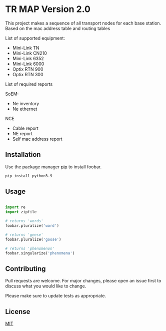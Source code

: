 # TR MAP Version 2.0

This project makes a sequence of all transport nodes for each base station. 
Based on the mac address table and routing tables

List of supported equipment:
* Mini-Link TN
* Mini-Link CN210
* Mini-Link 6352
* Mini-Link 6000
* Optix RTN 900
* Optix RTN 300

List of required reports

SoEM:
* Ne inventory
* Ne ethernet

NCE
* Cable report
* NE report
* Self mac address report

## Installation

Use the package manager [pip](https://www.python.org/downloads/release/python-390/) to install foobar.

```bash
pip install python3.9
```

## Usage

```python

import re
import zipfile

# returns 'words'
foobar.pluralize('word')

# returns 'geese'
foobar.pluralize('goose')

# returns 'phenomenon'
foobar.singularize('phenomena')
```

## Contributing

Pull requests are welcome. For major changes, please open an issue first
to discuss what you would like to change.

Please make sure to update tests as appropriate.

## License

[MIT](https://choosealicense.com/licenses/mit/)
